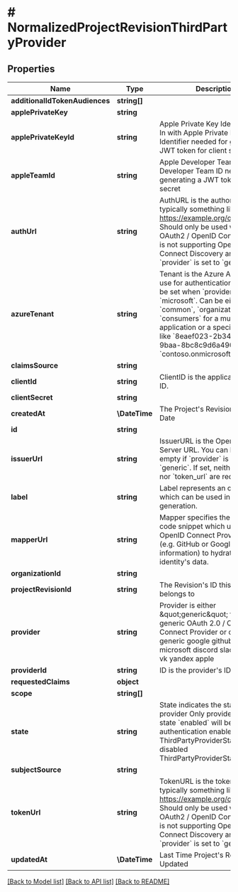 # # NormalizedProjectRevisionThirdPartyProvider

## Properties

Name | Type | Description | Notes
------------ | ------------- | ------------- | -------------
**additionalIdTokenAudiences** | **string[]** |  | [optional]
**applePrivateKey** | **string** |  | [optional]
**applePrivateKeyId** | **string** | Apple Private Key Identifier  Sign In with Apple Private Key Identifier needed for generating a JWT token for client secret | [optional]
**appleTeamId** | **string** | Apple Developer Team ID  Apple Developer Team ID needed for generating a JWT token for client secret | [optional]
**authUrl** | **string** | AuthURL is the authorize url, typically something like: https://example.org/oauth2/auth Should only be used when the OAuth2 / OpenID Connect server is not supporting OpenID Connect Discovery and when &#x60;provider&#x60; is set to &#x60;generic&#x60;. | [optional]
**azureTenant** | **string** | Tenant is the Azure AD Tenant to use for authentication, and must be set when &#x60;provider&#x60; is set to &#x60;microsoft&#x60;.  Can be either &#x60;common&#x60;, &#x60;organizations&#x60;, &#x60;consumers&#x60; for a multitenant application or a specific tenant like &#x60;8eaef023-2b34-4da1-9baa-8bc8c9d6a490&#x60; or &#x60;contoso.onmicrosoft.com&#x60;. | [optional]
**claimsSource** | **string** |  | [optional]
**clientId** | **string** | ClientID is the application&#39;s Client ID. | [optional]
**clientSecret** | **string** |  | [optional]
**createdAt** | **\DateTime** | The Project&#39;s Revision Creation Date | [optional] [readonly]
**id** | **string** |  | [optional]
**issuerUrl** | **string** | IssuerURL is the OpenID Connect Server URL. You can leave this empty if &#x60;provider&#x60; is not set to &#x60;generic&#x60;. If set, neither &#x60;auth_url&#x60; nor &#x60;token_url&#x60; are required. | [optional]
**label** | **string** | Label represents an optional label which can be used in the UI generation. | [optional]
**mapperUrl** | **string** | Mapper specifies the JSONNet code snippet which uses the OpenID Connect Provider&#39;s data (e.g. GitHub or Google profile information) to hydrate the identity&#39;s data. | [optional]
**organizationId** | **string** |  | [optional]
**projectRevisionId** | **string** | The Revision&#39;s ID this schema belongs to | [optional]
**provider** | **string** | Provider is either \&quot;generic\&quot; for a generic OAuth 2.0 / OpenID Connect Provider or one of: generic google github gitlab microsoft discord slack facebook vk yandex apple | [optional]
**providerId** | **string** | ID is the provider&#39;s ID | [optional]
**requestedClaims** | **object** |  | [optional]
**scope** | **string[]** |  | [optional]
**state** | **string** | State indicates the state of the provider  Only providers with state &#x60;enabled&#x60; will be used for authentication enabled ThirdPartyProviderStateEnabled disabled ThirdPartyProviderStateDisabled | [optional]
**subjectSource** | **string** |  | [optional]
**tokenUrl** | **string** | TokenURL is the token url, typically something like: https://example.org/oauth2/token  Should only be used when the OAuth2 / OpenID Connect server is not supporting OpenID Connect Discovery and when &#x60;provider&#x60; is set to &#x60;generic&#x60;. | [optional]
**updatedAt** | **\DateTime** | Last Time Project&#39;s Revision was Updated | [optional] [readonly]

[[Back to Model list]](../../README.md#models) [[Back to API list]](../../README.md#endpoints) [[Back to README]](../../README.md)
